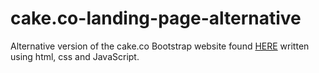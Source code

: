 # cake.co-landing-page-alternative

Alternative version of the cake.co Bootstrap website found [HERE](https://github.com/Andy-Robertson/HTML-CSS-Coursework-Week3/tree/scotland-class-5/andy-robertson) written using html, css and JavaScript.

